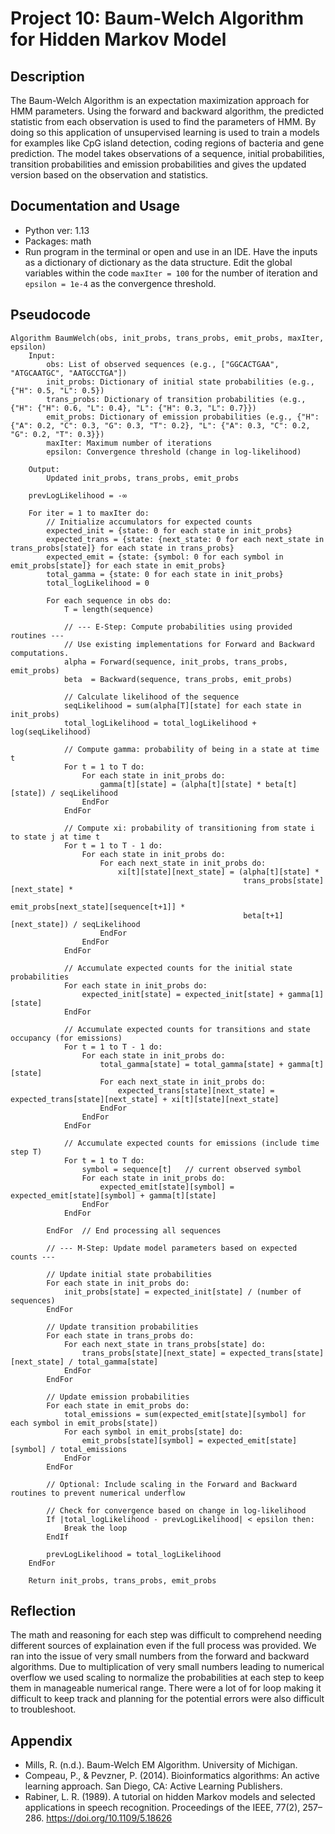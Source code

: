 # Project 10: Baum-Welch Algorithm for Hidden Markov Model
## Description

The Baum-Welch Algorithm is an expectation maximization approach for HMM parameters. Using the forward and backward algorithm, the predicted statistic from each observation is used to find the parameters of HMM. By doing so this application of unsupervised learning is used to train a models for examples like CpG island detection, coding regions of bacteria and gene prediction. The model takes observations of a sequence, initial probabilities, transition probabilities and emission probabilities and gives the updated version based on the observation and statistics. 
## Documentation and Usage
- Python ver: 1.13
- Packages: math
- Run program in the terminal or open and use in an IDE. 
Have the inputs as a dictionary of dictionary as the data structure.
Edit the global variables within the code `maxIter = 100` for the number of iteration and `epsilon = 1e-4` as the convergence threshold.
## Pseudocode
```
Algorithm BaumWelch(obs, init_probs, trans_probs, emit_probs, maxIter, epsilon)
    Input:
        obs: List of observed sequences (e.g., ["GGCACTGAA", "ATGCAATGC", "AATGCCTGA"])
        init_probs: Dictionary of initial state probabilities (e.g., {"H": 0.5, "L": 0.5})
        trans_probs: Dictionary of transition probabilities (e.g., {"H": {"H": 0.6, "L": 0.4}, "L": {"H": 0.3, "L": 0.7}})
        emit_probs: Dictionary of emission probabilities (e.g., {"H": {"A": 0.2, "C": 0.3, "G": 0.3, "T": 0.2}, "L": {"A": 0.3, "C": 0.2, "G": 0.2, "T": 0.3}})
        maxIter: Maximum number of iterations
        epsilon: Convergence threshold (change in log-likelihood)

    Output:
        Updated init_probs, trans_probs, emit_probs

    prevLogLikelihood = -∞

    For iter = 1 to maxIter do:
        // Initialize accumulators for expected counts
        expected_init = {state: 0 for each state in init_probs}
        expected_trans = {state: {next_state: 0 for each next_state in trans_probs[state]} for each state in trans_probs}
        expected_emit = {state: {symbol: 0 for each symbol in emit_probs[state]} for each state in emit_probs}
        total_gamma = {state: 0 for each state in init_probs}
        total_logLikelihood = 0

        For each sequence in obs do:
            T = length(sequence)

            // --- E-Step: Compute probabilities using provided routines ---
            // Use existing implementations for Forward and Backward computations.
            alpha = Forward(sequence, init_probs, trans_probs, emit_probs)
            beta  = Backward(sequence, trans_probs, emit_probs)

            // Calculate likelihood of the sequence
            seqLikelihood = sum(alpha[T][state] for each state in init_probs)
            total_logLikelihood = total_logLikelihood + log(seqLikelihood)

            // Compute gamma: probability of being in a state at time t
            For t = 1 to T do:
                For each state in init_probs do:
                    gamma[t][state] = (alpha[t][state] * beta[t][state]) / seqLikelihood
                EndFor
            EndFor

            // Compute xi: probability of transitioning from state i to state j at time t
            For t = 1 to T - 1 do:
                For each state in init_probs do:
                    For each next_state in init_probs do:
                        xi[t][state][next_state] = (alpha[t][state] *
                                                    trans_probs[state][next_state] *
                                                    emit_probs[next_state][sequence[t+1]] *
                                                    beta[t+1][next_state]) / seqLikelihood
                    EndFor
                EndFor
            EndFor

            // Accumulate expected counts for the initial state probabilities
            For each state in init_probs do:
                expected_init[state] = expected_init[state] + gamma[1][state]
            EndFor

            // Accumulate expected counts for transitions and state occupancy (for emissions)
            For t = 1 to T - 1 do:
                For each state in init_probs do:
                    total_gamma[state] = total_gamma[state] + gamma[t][state]
                    For each next_state in init_probs do:
                        expected_trans[state][next_state] = expected_trans[state][next_state] + xi[t][state][next_state]
                    EndFor
                EndFor
            EndFor

            // Accumulate expected counts for emissions (include time step T)
            For t = 1 to T do:
                symbol = sequence[t]   // current observed symbol
                For each state in init_probs do:
                    expected_emit[state][symbol] = expected_emit[state][symbol] + gamma[t][state]
                EndFor
            EndFor

        EndFor  // End processing all sequences

        // --- M-Step: Update model parameters based on expected counts ---

        // Update initial state probabilities
        For each state in init_probs do:
            init_probs[state] = expected_init[state] / (number of sequences)
        EndFor

        // Update transition probabilities
        For each state in trans_probs do:
            For each next_state in trans_probs[state] do:
                trans_probs[state][next_state] = expected_trans[state][next_state] / total_gamma[state]
            EndFor
        EndFor

        // Update emission probabilities
        For each state in emit_probs do:
            total_emissions = sum(expected_emit[state][symbol] for each symbol in emit_probs[state])
            For each symbol in emit_probs[state] do:
                emit_probs[state][symbol] = expected_emit[state][symbol] / total_emissions
            EndFor
        EndFor

        // Optional: Include scaling in the Forward and Backward routines to prevent numerical underflow

        // Check for convergence based on change in log-likelihood
        If |total_logLikelihood - prevLogLikelihood| < epsilon then:
            Break the loop
        EndIf

        prevLogLikelihood = total_logLikelihood
    EndFor

    Return init_probs, trans_probs, emit_probs
```
 
## Reflection

The math and reasoning for each step was difficult to comprehend needing different sources of explaination even if the full process was provided. 
We ran into the issue of very small numbers from the forward and backward algorithms. Due to multiplication of very small numbers leading to numerical overflow we used scaling to normalize the probabilities at each step to keep them in manageable numerical range. There were a lot of for loop making it difficult to keep track and planning for the potential errors were also difficult to troubleshoot. 

## Appendix
- Mills, R. (n.d.). Baum-Welch EM Algorithm. University of Michigan.
- Compeau, P., & Pevzner, P. (2014). Bioinformatics algorithms: An active learning approach. San Diego, CA: Active Learning Publishers.
- Rabiner, L. R. (1989). A tutorial on hidden Markov models and selected applications in speech recognition. Proceedings of the IEEE, 77(2), 257–286. https://doi.org/10.1109/5.18626
